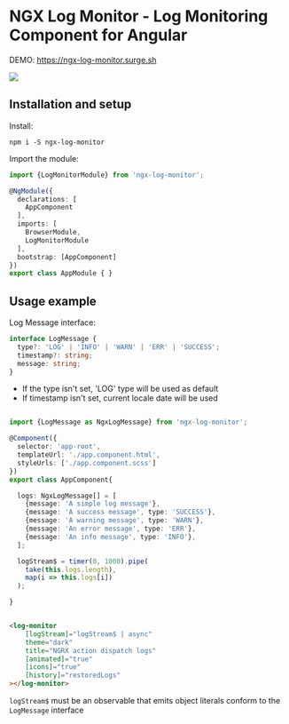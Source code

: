 # NGX Log Monitor - Log Monitoring Component for Angular 


DEMO: https://ngx-log-monitor.surge.sh


![](https://i.imgur.com/GLFbLWN.gif)


## Installation and setup


Install:

`npm i -S ngx-log-monitor`

Import the module:

```typescript
import {LogMonitorModule} from 'ngx-log-monitor';

@NgModule({
  declarations: [
    AppComponent
  ],
  imports: [
    BrowserModule,
    LogMonitorModule
  ],
  bootstrap: [AppComponent]
})
export class AppModule { }

```


## Usage example

Log Message interface:

```typescript
interface LogMessage {
  type?: 'LOG' | 'INFO' | 'WARN' | 'ERR' | 'SUCCESS';
  timestamp?: string;
  message: string;
}

```

- If the type isn't set, 'LOG' type will be used as default
- If timestamp isn't set, current locale date will be used 

```typescript

import {LogMessage as NgxLogMessage} from 'ngx-log-monitor';

@Component({
  selector: 'app-root',
  templateUrl: './app.component.html',
  styleUrls: ['./app.component.scss']
})
export class AppComponent{

  logs: NgxLogMessage[] = [
    {message: 'A simple log message'},
    {message: 'A success message', type: 'SUCCESS'},
    {message: 'A warning message', type: 'WARN'},
    {message: 'An error message', type: 'ERR'},
    {message: 'An info message', type: 'INFO'},
  ];

  logStream$ = timer(0, 1000).pipe(
    take(this.logs.length),
    map(i => this.logs[i])
  );

}


```

```html

<log-monitor
    [logStream]="logStream$ | async"
    theme="dark"
    title="NGRX action dispatch logs"
    [animated]="true"
    [icons]="true"
    [history]="restoredLogs" 
></log-monitor>

```

`logStream$` must be an observable that emits object literals conform to the `LogMessage` interface


